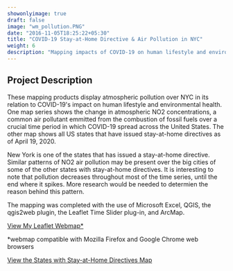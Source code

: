 ```yaml
---
showonlyimage: true
draft: false
image: "wm_pollution.PNG"
date: "2016-11-05T18:25:22+05:30"
title: "COVID-19 Stay-at-Home Directive & Air Pollution in NYC"
weight: 6
description: "Mapping impacts of COVID-19 on human lifestyle and environmental health."
---
```


## Project Description

These mapping products display atmospheric pollution over NYC in its relation to COVID-19's impact on human lifestyle and environmental health. One map series shows the change in atmospheric NO2 concentrations, a common air pollutant emmitted from the combustion of fossil fuels over a crucial time period in which COVID-19 spread across the United States. The other map shows all US states that have issued stay-at-home directives as of April 19, 2020. 

New York is one of the states that has issued a stay-at-home directive. Similar patterns of NO2 air pollution may be present over the big cities of some of the other states with stay-at-home directives. It is interesting to note that pollution decreases throughout most of the time series, until the end where it spikes. More research would be needed to determien the reason behind this pattern.

 The mapping was completed with the use of Microsoft Excel, QGIS, the qgis2web plugin, the Leaflet Time Slider plug-in, and ArcMap.


[View My Leaflet Webmap*](/webmap3)

*webmap compatible with Mozilla Firefox and Google Chrome web browsers

[View the States with Stay-at-Home Directives Map](/pdf/statesmap.pdf)

